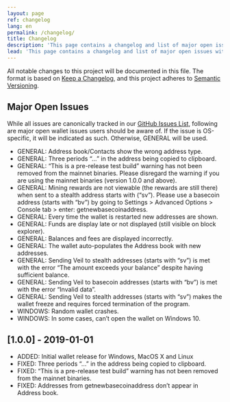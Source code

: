 ```yaml
---
layout: page
ref: changelog
lang: en
permalink: /changelog/
title: Changelog
description: 'This page contains a changelog and list of major open issues with the Veil core wallet.'
lead: 'This page contains a changelog and list of major open issues with the Veil core wallet.'
---
```

All notable changes to this project will be documented in this file. The format is based on [Keep a Changelog](https://keepachangelog.com/en/1.0.0/),
and this project adheres to [Semantic Versioning](https://semver.org/spec/v2.0.0.html).

## Major Open Issues

While all issues are canonically tracked in our [GitHub Issues List](https://github.com/Veil-Project/veil/issues), following are major open wallet issues users should be aware of. If the issue is OS-specific, it will be indicated as such. Otherwise, GENERAL will be used.

- GENERAL: Address book/Contacts show the wrong address type.
- GENERAL: Three periods “…” in the address being copied to clipboard.
- GENERAL: “This is a pre-release test build” warning has not been removed from the mainnet binaries. Please disregard the warning if you are using the mainnet binaries (version 1.0.0 and above).
- GENERAL: Mining rewards are not viewable (the rewards are still there) when sent to a stealth address starts with (“sv”). Please use a basecoin address (starts with “bv”) by going to Settings > Advanced Options > Console tab > enter: getnewbasecoinaddress.
- GENERAL: Every time the wallet is restarted new addresses are shown.
- GENERAL: Funds are display late or not displayed (still visible on block explorer).
- GENERAL: Balances and fees are displayed incorrectly.
- GENERAL: The wallet auto-populates the Address book with new addresses.
- GENERAL: Sending Veil to stealth addresses (starts with “sv”) is met with the error “The amount exceeds your balance” despite having sufficient balance.
- GENERAL: Sending Veil to basecoin addresses (starts with “bv”) is met with the error “Invalid data”.
- GENERAL: Sending Veil to stealth addresses (starts with “sv”) makes the wallet freeze and requires forced termination of the program.
- WINDOWS: Random wallet crashes.
- WINDOWS: In some cases, can’t open the wallet on Windows 10.

## [1.0.0] - 2019-01-01

- ADDED: Initial wallet release for Windows, MacOS X and Linux
- FIXED: Three periods “…” in the address being copied to clipboard.
- FIXED: “This is a pre-release test build” warning has not been removed from the mainnet binaries.
- FIXED: Addresses from getnewbasecoinaddress don’t appear in Address book.


